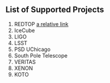 ## List of Supported Projects

1. REDTOP [a relative link](opensciencegrid/collaboration-support/projects/redtop.md)
2. IceCube
3. LIGO
4. LSST
5. PSD UChicago
6. South Pole Telescope
7. VERITAS
8. XENON
9. KOTO
